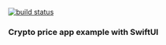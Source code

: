 [![build status](https://github.com/rafaeladolfo/ios_gilfoyle/actions/workflows/swift.yml/badge.svg)](https://github.com/rafaeladolfo/ios_gilfoyle/actions)

### Crypto price app example with SwiftUI

